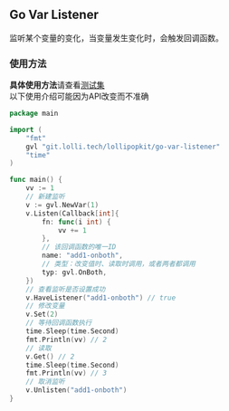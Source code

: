 ## Go Var Listener
监听某个变量的变化，当变量发生变化时，会触发回调函数。

### 使用方法
**具体使用方法**请查看[测试集](api_test.go)  
以下使用介绍可能因为API改变而不准确  
```go
package main

import (
	"fmt"
	gvl "git.lolli.tech/lollipopkit/go-var-listener"
	"time"
)

func main() {
	vv := 1
	// 新建监听
	v := gvl.NewVar(1)
	v.Listen(Callback[int]{
		fn: func(i int) {
			vv += 1
		},
		// 该回调函数的唯一ID
		name: "add1-onboth",
		// 类型：改变值时、读取时调用，或者两者都调用
		typ: gvl.OnBoth,
	})
	// 查看监听是否设置成功
	v.HaveListener("add1-onboth") // true
	// 修改变量
	v.Set(2)
	// 等待回调函数执行
	time.Sleep(time.Second)
	fmt.Println(vv) // 2
	// 读取
	v.Get() // 2
	time.Sleep(time.Second)
	fmt.Println(vv) // 3
	// 取消监听
	v.Unlisten("add1-onboth")
}

```